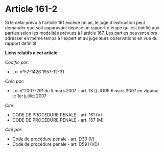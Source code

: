 # Article 161-2

Si le délai prévu à l'article 161 excède un an, le juge d'instruction peut demander que soit auparavant déposé un rapport
d'étape qui est notifié aux parties selon les modalités prévues à l'article 167. Les parties peuvent alors adresser en même
temps à l'expert et au juge leurs observations en vue du rapport définitif.

**Liens relatifs à cet article**

_Codifié par_:

  - Loi n°57-1426 1957-12-31

_Créé par_:

  - Loi n°2007-291 du 5 mars 2007 - art. 18 () JORF 6 mars 2007 en vigueur le 1er juillet 2007

_Cite_:

  - CODE DE PROCEDURE PENALE - art. 161 (V)
  - CODE DE PROCEDURE PENALE - art. 167 (M)

_Cité par_:

  - Code de procédure pénale - art. D39 (V)
  - Code de procédure pénale - art. D591 (VD)
